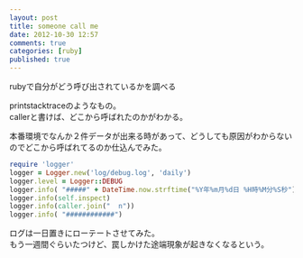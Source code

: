 ```yaml
---
layout: post
title: someone call me
date: 2012-10-30 12:57
comments: true
categories: [ruby]
published: true
---
```




rubyで自分がどう呼び出されているかを調べる  
  
printstacktraceのようなもの。  
callerと書けば、どこから呼ばれたのかがわかる。  
  
本番環境でなんか２件データが出来る時があって、どうしても原因がわからないのでどこから呼ばれてるのか仕込んでみた。  

``` ruby
require 'logger'
logger = Logger.new('log/debug.log', 'daily')
logger.level = Logger::DEBUG
logger.info( "#####" + DateTime.now.strftime("%Y年%m月%d日 %H時%M分%S秒") + "#####")
logger.info(self.inspect)
logger.info(caller.join("  n"))
logger.info( "############")
```

  
ログは一日置きにローテートさせてみた。  
もう一週間ぐらいたつけど、罠しかけた途端現象が起きなくなるという。


